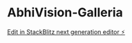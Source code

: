 # AbhiVision-Galleria

[Edit in StackBlitz next generation editor ⚡️](https://stackblitz.com/~/github.com/abhi-shek-2005/sb1-4ulbmwhk)
